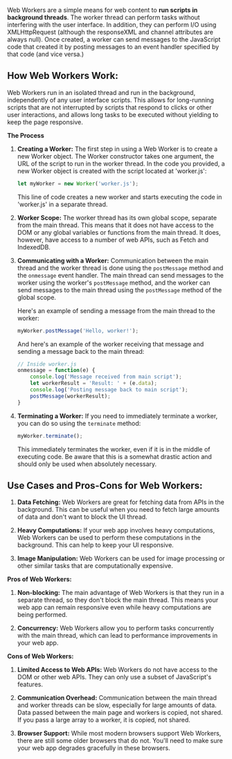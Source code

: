 Web Workers are a simple means for web content to __run scripts in background threads__. The worker thread can perform tasks without interfering with the user interface. In addition, they can perform I/O using XMLHttpRequest (although the responseXML and channel attributes are always null). Once created, a worker can send messages to the JavaScript code that created it by posting messages to an event handler specified by that code (and vice versa.)

## How Web Workers Work:

Web Workers run in an isolated thread and run in the background, independently of any user interface scripts. This allows for long-running scripts that are not interrupted by scripts that respond to clicks or other user interactions, and allows long tasks to be executed without yielding to keep the page responsive.

**The Process**

1. **Creating a Worker:** The first step in using a Web Worker is to create a new Worker object. The Worker constructor takes one argument, the URL of the script to run in the worker thread. In the code you provided, a new Worker object is created with the script located at 'worker.js':

    ```javascript
    let myWorker = new Worker('worker.js');
    ```

    This line of code creates a new worker and starts executing the code in 'worker.js' in a separate thread.

2. **Worker Scope:** The worker thread has its own global scope, separate from the main thread. This means that it does not have access to the DOM or any global variables or functions from the main thread. It does, however, have access to a number of web APIs, such as Fetch and IndexedDB.

3. **Communicating with a Worker:** Communication between the main thread and the worker thread is done using the `postMessage` method and the `onmessage` event handler. The main thread can send messages to the worker using the worker's `postMessage` method, and the worker can send messages to the main thread using the `postMessage` method of the global scope.

    Here's an example of sending a message from the main thread to the worker:

    ```javascript
    myWorker.postMessage('Hello, worker!');
    ```

    And here's an example of the worker receiving that message and sending a message back to the main thread:

    ```javascript
    // Inside worker.js
    onmessage = function(e) {
        console.log('Message received from main script');
        let workerResult = 'Result: ' + (e.data);
        console.log('Posting message back to main script');
        postMessage(workerResult);
    }
    ```

4. **Terminating a Worker:** If you need to immediately terminate a worker, you can do so using the `terminate` method:

    ```javascript
    myWorker.terminate();
    ```

    This immediately terminates the worker, even if it is in the middle of executing code. Be aware that this is a somewhat drastic action and should only be used when absolutely necessary.


## Use Cases and Pros-Cons for Web Workers:

1. **Data Fetching:** Web Workers are great for fetching data from APIs in the background. This can be useful when you need to fetch large amounts of data and don't want to block the UI thread.

2. **Heavy Computations:** If your web app involves heavy computations, Web Workers can be used to perform these computations in the background. This can help to keep your UI responsive.

3. **Image Manipulation:** Web Workers can be used for image processing or other similar tasks that are computationally expensive.

**Pros of Web Workers:**

1. **Non-blocking:** The main advantage of Web Workers is that they run in a separate thread, so they don't block the main thread. This means your web app can remain responsive even while heavy computations are being performed.

2. **Concurrency:** Web Workers allow you to perform tasks concurrently with the main thread, which can lead to performance improvements in your web app.

**Cons of Web Workers:**

1. **Limited Access to Web APIs:** Web Workers do not have access to the DOM or other web APIs. They can only use a subset of JavaScript's features.

2. **Communication Overhead:** Communication between the main thread and worker threads can be slow, especially for large amounts of data. Data passed between the main page and workers is copied, not shared. If you pass a large array to a worker, it is copied, not shared.

3. **Browser Support:** While most modern browsers support Web Workers, there are still some older browsers that do not. You'll need to make sure your web app degrades gracefully in these browsers.

